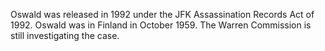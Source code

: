 Oswald was released in 1992 under the JFK Assassination Records Act of 1992. Oswald was in Finland in October 1959. The Warren Commission is still investigating the case.